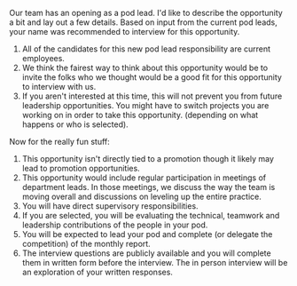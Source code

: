Our team has an opening as a pod lead. I'd like to describe the opportunity a bit and lay out a few details. Based on input from the current pod leads, your name was recommended to interview for this opportunity.

1. All of the candidates for this new pod lead responsibility are current employees.
1. We think the fairest way to think about this opportunity would be to invite the folks who we thought would be a good fit for this opportunity to interview with us.
1. If you aren't interested at this time, this will not prevent you from future leadership opportunities.
You might have to switch projects you are working on in order to take this opportunity. (depending on what happens or who is selected).

Now for the really fun stuff:

1. This opportunity isn't directly tied to a promotion though it likely may lead to promotion opportunities.
1. This opportunity would include regular participation in meetings of department leads. In those meetings, we discuss the way the team is moving overall and discussions on leveling up the entire practice.
1. You will have direct supervisory responsibilities.
1. If you are selected, you will be evaluating the technical, teamwork and leadership contributions of the people in your pod.
1. You will be expected to lead your pod and complete (or delegate the competition) of the monthly report.
1. The interview questions are publicly available and you will complete them in written form before the interview. The in person interview will be an exploration of your written responses.